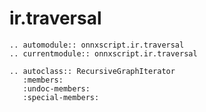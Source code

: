 # ir.traversal

```{eval-rst}
.. automodule:: onnxscript.ir.traversal
.. currentmodule:: onnxscript.ir.traversal
```

```{eval-rst}
.. autoclass:: RecursiveGraphIterator
   :members:
   :undoc-members:
   :special-members:
```
